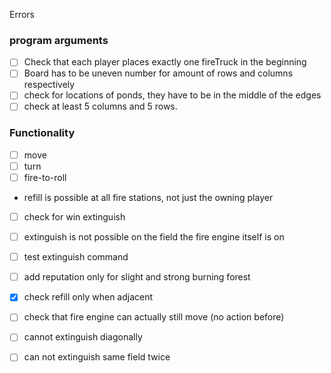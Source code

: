 Errors

<h3> program arguments</h3>

- [ ] Check that each player places exactly one fireTruck in the beginning
- [ ] Board has to be uneven number for amount of rows and columns respectively
- [ ] check for locations of ponds, they have to be in the middle of the edges
- [ ] check at least 5 columns and 5 rows.

<h3> Functionality </h3>

- [ ] move
- [ ] turn
- [ ] fire-to-roll
- refill is possible at all fire stations, not just the owning player


- [ ] check for win extinguish
- [ ] extinguish is not possible on the field the fire engine itself is on


- [ ] test extinguish command

- [ ] add reputation only for slight and strong burning forest
- [x] check refill only when adjacent
- [ ] check that fire engine can actually still move (no action before)

- [ ] cannot extinguish diagonally

- [ ] can not extinguish same field twice